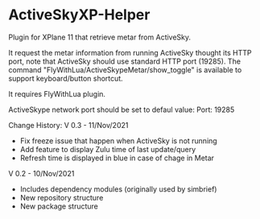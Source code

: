 # ActiveSkyXP-Helper
Plugin for XPlane 11 that retrieve metar from ActiveSky.

It request the metar information from running ActiveSky thought its HTTP port, note that ActiveSky should use standard HTTP port (19285).
The command "FlyWithLua/ActiveSkypeMetar/show_toggle" is available to support keyboard/button shortcut.

It requires FlyWithLua plugin.

ActiveSkype network port should be set to defaul value:
Port: 19285

Change History:
V 0.3 - 11/Nov/2021
- Fix freeze issue that happen when ActiveSky is not running
- Add feature to display Zulu time of last update/query
- Refresh time is displayed in blue in case of chage in Metar


V 0.2 - 10/Nov/2021
- Includes dependency modules (originally used by simbrief)
- New repository structure
- New package structure
